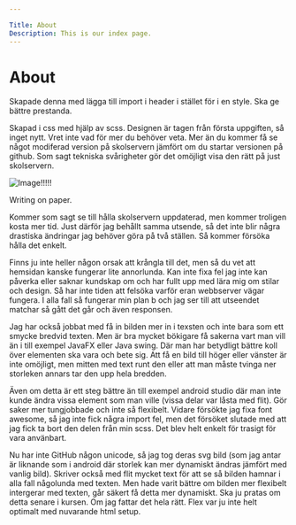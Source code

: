 ```yaml
---

Title: About
Description: This is our index page.
---
```



<div class="main-grid">
   <div class="main-child-header">
      <h1 >About</h1>
   </div>
   <div class="main-child-text">
      <p >
        Skapade denna med lägga till import i header i stället för i en style. Ska ge bättre prestanda.
      </p>
      <p>
         Skapad i css med hjälp av scss. Designen är tagen från första uppgiften, så inget nytt. 
         Vret inte vad för mer du behöver veta. Mer än du kommer få se något modiferad version på skolservern
         jämfört om du startar versionen på github. Som sagt tekniska svårigheter gör det omöjligt visa den rätt på just skolservern. 
      </p>
      <div class="main-child-text-img-wrap">
         <img src="assets/img/writing_old.jpg"  alt="Image!!!!!">
      <p>
         Writing on paper. 
      </p>
      </div>
      <p>
         Kommer som sagt se till hålla skolservern uppdaterad, men kommer troligen kosta mer tid. Just därför jag behållt samma utsende, så det inte blir några drastiska ändringar jag behöver göra på två ställen. Så kommer försöka hålla det enkelt.   
      </p>
      <p>Finns ju inte heller någon orsak att krångla till det, men så du vet att hemsidan kanske fungerar lite annorlunda. Kan inte fixa fel jag inte kan påverka eller saknar kundskap om och har fullt upp med lära mig om stilar och design. Så har inte tiden att felsöka varför eran webbserver vägar fungera. I alla fall så fungerar min plan b och jag ser till att utseendet matchar så gått det går och även responsen. 
      </p>
      <p> Jag har också jobbat med få in bilden mer in i texsten och inte bara som ett smycke bredvid texten. Men är bra mycket bökigare få sakerna vart man vill än i till exempel JavaFX eller Java swing. Där man har betydligt bättre koll över elementen ska vara och bete sig. Att få en bild till höger eller vänster är inte omöjligt, men mitten med text runt den eller att man måste tvinga ner storleken annars tar den upp hela bredden.   
      </p>
      <p>Även om detta är ett steg bättre än till exempel android studio där man inte kunde ändra vissa element som man ville (vissa delar var låsta med flit). Gör saker mer tungjobbade och inte så flexibelt. Vidare försökte jag fixa font awesome, så jag inte fick några import fel, men det försöket slutade med att jag fick ta bort den delen från min scss. Det blev helt enkelt för trasigt för vara använbart.
      </p>
      <p>Nu har inte GitHub någon unicode, så jag tog deras svg bild (som jag antar är liknande som i android där storlek kan mer dynamiskt ändras jämfört med vanlig bild). Skriver också med flit mycket text för att se så bilden hamnar i alla fall någolunda med texten. Men hade varit bättre om bilden mer flexibelt intergerar med texten, går säkert få detta mer dynamiskt. Ska ju pratas om detta senare i kursen. Om jag fattar det hela rätt. Flex var ju inte helt optimalt med nuvarande html setup. 
      </p>
   </div>
<!--    <div class="main-child-img">
      <img src="assets/img/writing_old.jpg"  alt="Image!!!!!">
      <p>
         Writing on paper. 
      </p>
   </div> -->
</div>
